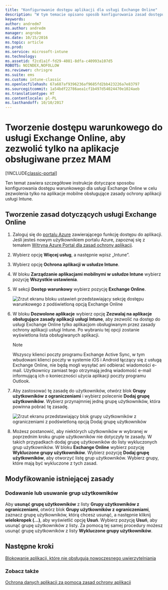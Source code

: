 ```yaml
---
title: "Konfigurowanie dostępu aplikacji dla usługi Exchange Online"
description: "W tym temacie opisano sposób konfigurowania zasad dostępu warunkowego dla aplikacji do zarządzania aplikacjami mobilnymi (MAM)."
keywords: 
author: andredm7
ms.author: andredm
manager: angrobe
ms.date: 10/15/2016
ms.topic: article
ms.prod: 
ms.service: microsoft-intune
ms.technology: 
ms.assetid: f2cd1a1f-fd29-4081-8dfa-c40993a107d5
ROBOTS: NOINDEX,NOFOLLOW
ms.reviewer: chrisgre
ms.suite: ems
ms.custom: intune-classic
ms.openlocfilehash: 67a687af9396236af9685fd2bb423226a7e83797
ms.sourcegitcommit: 1a54bdf22786aea1cf1b497d54024470e1024aeb
ms.translationtype: HT
ms.contentlocale: pl-PL
ms.lasthandoff: 10/10/2017
---
```

# <a name="create-an-exchange-online-conditional-access-to-only-allow-apps-supported-by-mam"></a>Tworzenie dostępu warunkowego do usługi Exchange Online, aby zezwolić tylko na aplikacje obsługiwane przez MAM

[!INCLUDE[classic-portal](../includes/classic-portal.md)]

Ten temat zawiera szczegółowe instrukcje dotyczące sposobu konfigurowania dostępu warunkowego dla usługi Exchange Online w celu zezwolenia tylko na aplikacje mobilne obsługujące zasady ochrony aplikacji usługi Intune.


## <a name="create-an-exchange-online-policy"></a>Tworzenie zasad dotyczących usługi Exchange Online
1.  Zaloguj się do [portalu Azure](https://portal.azure.com) zawierającego funkcję dostępu do aplikacji. Jeśli jesteś nowym użytkownikiem portalu Azure, zapoznaj się z tematem [Witryna Azure Portal dla zasad ochrony aplikacji](azure-portal-for-microsoft-intune-mam-policies.md).

2.  Wybierz opcję **Więcej usług**, a następnie wpisz „Intune”.

3.  Wybierz opcję **Ochrona aplikacji w usłudze Intune**.

4.  W bloku **Zarządzanie aplikacjami mobilnymi w usłudze Intune** wybierz pozycję **Wszystkie ustawienia**.

5.  W sekcji **Dostęp warunkowy** wybierz pozycję **Exchange Online**.

    ![Zrzut ekranu bloku ustawień przedstawiający sekcję dostępu warunkowego z podświetloną opcją Exchange Online](../media/MAM-conditional-access-1.png)

6. W bloku **Dozwolone aplikacje** wybierz opcję **Zezwalaj na aplikacje obsługujące zasady aplikacji usługi Intune**, aby zezwolić na dostęp do usługi Exchange Online tylko aplikacjom obsługiwanym przez zasady ochrony aplikacji usługi Intune. Po wybraniu tej opcji zostanie wyświetlona lista obsługiwanych aplikacji.

    >[!NOTE]
    >Wszyscy klienci poczty programu Exchange Active Sync, w tym wbudowani klienci poczty w systemie iOS i Android łączący się z usługą Exchange Online, nie będą mogli wysyłać ani odbierać wiadomości e-mail. Użytkownicy zamiast tego otrzymają jedną wiadomość e-mail informującą ich o konieczności użycia aplikacji poczty programu Outlook.

7. Aby zastosować tę zasadę do użytkowników, otwórz blok **Grupy użytkowników z ograniczeniami** i wybierz polecenie **Dodaj grupę użytkowników**. Wybierz przynajmniej jedną grupę użytkowników, która powinna pobrać tę zasadę.

    ![Zrzut ekranu przedstawiający blok grupy użytkowników z ograniczeniami z podświetloną opcją Dodaj grupę użytkowników](../media/mam-ca-add-user-group.png)

8. Możesz postanowić, aby niektórych użytkowników w wybranej w poprzednim kroku grupie użytkowników nie dotyczyły te zasady. W takich przypadkach dodaj grupę użytkowników do listy wykluczonych grup użytkowników. W bloku **Exchange Online** wybierz pozycję **Wykluczone grupy użytkowników**. Wybierz pozycję **Dodaj grupę użytkowników**, aby otworzyć listę grup użytkowników. Wybierz grupy, które mają być wykluczone z tych zasad.  

## <a name="modify-an-existing-policy"></a>Modyfikowanie istniejącej zasady
### <a name="add-or-delete-user-groups"></a>Dodawanie lub usuwanie grup użytkowników

Aby **usunąć grupę użytkowników** z listy **Grupy użytkowników z ograniczeniami**, otwórz blok **Grupy użytkowników z ograniczeniami**, zaznacz grupę użytkowników, którą chcesz usunąć, a następnie kliknij **wielokropek (...)**, aby wyświetlić opcję **Usuń**. Wybierz pozycję **Usuń**, aby usunąć grupę użytkowników z listy. Za pomocą tej samej procedury możesz usunąć grupę użytkowników z listy **Wykluczone grupy użytkowników**.


## <a name="next-steps"></a>Następne kroki
[Blokowanie aplikacji, które nie obsługują nowoczesnego uwierzytelniania](block-apps-with-no-modern-authentication.md)
### <a name="see-also"></a>Zobacz także
[Ochrona danych aplikacji za pomocą zasad ochrony aplikacji](protect-app-data-using-mobile-app-management-policies-with-microsoft-intune.md)
